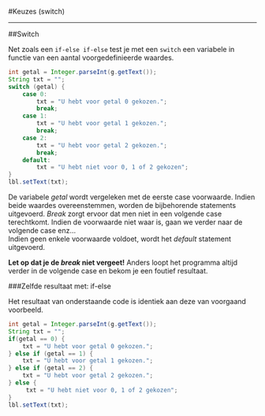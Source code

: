 #Keuzes (switch)

---

##Switch

Net zoals een `if-else if-else` test je met een `switch` een variabele in functie van een aantal voorgedefinieerde waardes.

```java
int getal = Integer.parseInt(g.getText());
String txt = "";
switch (getal) {
    case 0:
        txt = "U hebt voor getal 0 gekozen.";       
        break;
    case 1:
        txt = "U hebt voor getal 1 gekozen.";       
        break;
    case 2:
        txt = "U hebt voor getal 2 gekozen.";       
        break;
    default:
        txt = "U hebt niet voor 0, 1 of 2 gekozen";
}
lbl.setText(txt);
```

De variabele *getal* wordt vergeleken met de eerste case voorwaarde. Indien beide waardes
overeenstemmen, worden de bijbehorende statements uitgevoerd. *Break* zorgt ervoor dat men niet in een volgende case terechtkomt. Indien de voorwaarde niet waar is, gaan we verder naar de volgende case enz…  
Indien geen enkele voorwaarde voldoet, wordt het *default* statement uitgevoerd.

**Let op dat je de *break* niet vergeet!** Anders loopt het programma altijd verder in de volgende case en bekom je een foutief resultaat.

###Zelfde resultaat met: if-else

 Het resultaat van onderstaande code is identiek aan deze van voorgaand voorbeeld.

```java
int getal = Integer.parseInt(g.getText());
String txt = "";
if(getal == 0) {
    txt = "U hebt voor getal 0 gekozen.";
} else if (getal == 1) {
    txt = "U hebt voor getal 1 gekozen.";
} else if (getal == 2) {
    txt = "U hebt voor getal 2 gekozen.";
} else {
     txt = "U hebt niet voor 0, 1 of 2 gekozen";
}
lbl.setText(txt);
```




